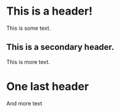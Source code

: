 ﻿---
tags:
  - horse
  - baby
  - blah
---
# This is a header!
This is some text.

## This is a secondary header.
This is more text.

# One last header
And more text